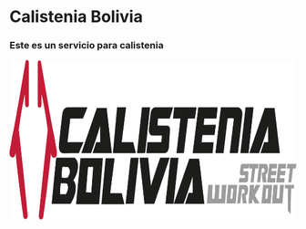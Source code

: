 # Calistenia Bolivia
### Este es un servicio para calistenia

 <img src="app/sscalistenia/src/img/calistenia.svg" alt="Logo" width="100%" height="280">
